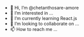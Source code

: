 - 👋 Hi, I’m @chetanthosare-amore
- 👀 I’m interested in ...
- 🌱 I’m currently learning React.js
- 💞️ I’m looking to collaborate on ...
- 📫 How to reach me ...

<!---
chetanthosare-amore/chetanthosare-amore is a ✨ special ✨ repository because its `README.md` (this file) appears on your GitHub profile.
You can click the Preview link to take a look at your changes.
--->
